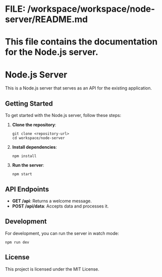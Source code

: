 # FILE: /workspace/workspace/node-server/README.md
# This file contains the documentation for the Node.js server.

# Node.js Server

This is a Node.js server that serves as an API for the existing application.

## Getting Started

To get started with the Node.js server, follow these steps:

1. **Clone the repository**:
   ```
   git clone <repository-url>
   cd workspace/node-server
   ```

2. **Install dependencies**:
   ```
   npm install
   ```

3. **Run the server**:
   ```
   npm start
   ```

## API Endpoints

- **GET /api**: Returns a welcome message.
- **POST /api/data**: Accepts data and processes it.

## Development

For development, you can run the server in watch mode:
```
npm run dev
```

## License

This project is licensed under the MIT License.